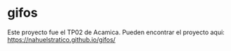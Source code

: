 # gifos
Este proyecto fue el TP02 de Acamica.
Pueden encontrar el proyecto aqui: https://nahuelstratico.github.io/gifos/
